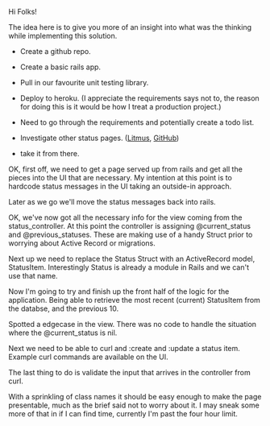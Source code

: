 Hi Folks!

The idea here is to give you more of an insight into what was the thinking while implementing this solution.

- Create a github repo.
- Create a basic rails app.
- Pull in our favourite unit testing library.
- Deploy to heroku. (I appreciate the requirements says not to, the reason for doing this is it would be how I treat a production project.)
- Need to go through the requirements and potentially create a todo list.
- Investigate other status pages. ([Litmus](https://status.litmus.com/), [GitHub](https://status.github.com/))

- take it from there.


OK, first off, we need to get a page served up from rails and get all the pieces into the UI that are necessary.
My intention at this point is to hardcode status messages in the UI taking an outside-in approach.

Later as we go we'll move the status messages back into rails.


OK, we've now got all the necessary info for the view coming from the status_controller. At this point the controller is assigning @current_status and @previous_statuses. These are making use of a handy Struct prior to worrying about Active Record or migrations.


Next up we need to replace the Status Struct with an ActiveRecord model, StatusItem.
Interestingly Status is already a module in Rails and we can't use that name.

Now I'm going to try and finish up the front half of the logic for the application.
Being able to retrieve the most recent (current) StatusItem from the databse, and the previous 10.


Spotted a edgecase in the view. There was no code to handle the situation where the @current_status is nil.

Next we need to be able to curl and :create and :update a status item.
Example curl commands are available on the UI.

The last thing to do is validate the input that arrives in the controller from curl.

With a sprinkling of class names it should be easy enough to make the page presentable, much as the brief said not to worry about it. I may sneak some more of that in if I can find time, currently I'm past the four hour limit.
